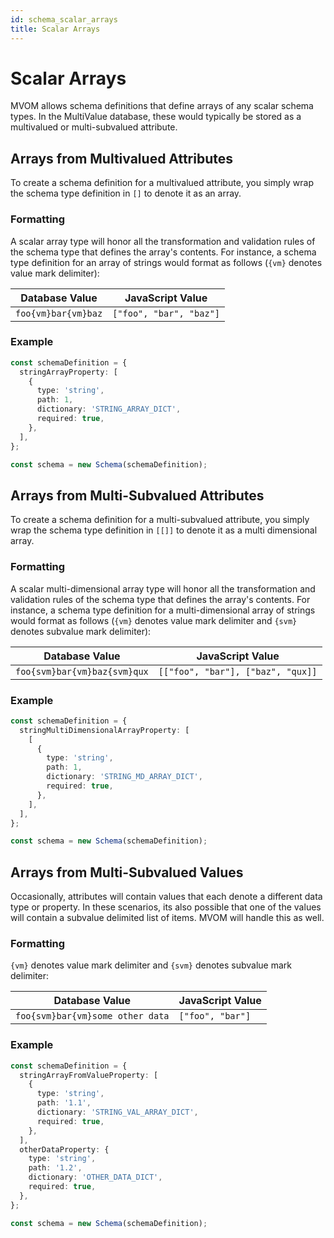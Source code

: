 ```yaml
---
id: schema_scalar_arrays
title: Scalar Arrays
---
```


# Scalar Arrays

MVOM allows schema definitions that define arrays of any scalar schema types. In the MultiValue database, these would typically be stored as a multivalued or multi-subvalued attribute.

## Arrays from Multivalued Attributes

To create a schema definition for a multivalued attribute, you simply wrap the schema type definition in `[]` to denote it as an array.

### Formatting

A scalar array type will honor all the transformation and validation rules of the schema type that defines the array's contents. For instance, a schema type definition for an array of strings would format as follows (`{vm}` denotes value mark delimiter):

| Database Value      | JavaScript Value        |
| ------------------- | ----------------------- |
| `foo{vm}bar{vm}baz` | `["foo", "bar", "baz"]` |

### Example

```ts
const schemaDefinition = {
  stringArrayProperty: [
    {
      type: 'string',
      path: 1,
      dictionary: 'STRING_ARRAY_DICT',
      required: true,
    },
  ],
};

const schema = new Schema(schemaDefinition);
```

## Arrays from Multi-Subvalued Attributes

To create a schema definition for a multi-subvalued attribute, you simply wrap the schema type definition in `[[]]` to denote it as a multi dimensional array.

### Formatting

A scalar multi-dimensional array type will honor all the transformation and validation rules of the schema type that defines the array's contents. For instance, a schema type definition for a multi-dimensional array of strings would format as follows (`{vm}` denotes value mark delimiter and `{svm}` denotes subvalue mark delimiter):

| Database Value               | JavaScript Value                  |
| ---------------------------- | --------------------------------- |
| `foo{svm}bar{vm}baz{svm}qux` | `[["foo", "bar"], ["baz", "qux]]` |

### Example

```ts
const schemaDefinition = {
  stringMultiDimensionalArrayProperty: [
    [
      {
        type: 'string',
        path: 1,
        dictionary: 'STRING_MD_ARRAY_DICT',
        required: true,
      },
    ],
  ],
};

const schema = new Schema(schemaDefinition);
```

## Arrays from Multi-Subvalued Values

Occasionally, attributes will contain values that each denote a different data type or property. In these scenarios, its also possible that one of the values will contain a subvalue delimited list of items. MVOM will handle this as well.

### Formatting

`{vm}` denotes value mark delimiter and `{svm}` denotes subvalue mark delimiter:

| Database Value                   | JavaScript Value |
| -------------------------------- | ---------------- |
| `foo{svm}bar{vm}some other data` | `["foo", "bar"]` |

### Example

```ts
const schemaDefinition = {
  stringArrayFromValueProperty: [
    {
      type: 'string',
      path: '1.1',
      dictionary: 'STRING_VAL_ARRAY_DICT',
      required: true,
    },
  ],
  otherDataProperty: {
    type: 'string',
    path: '1.2',
    dictionary: 'OTHER_DATA_DICT',
    required: true,
  },
};

const schema = new Schema(schemaDefinition);
```
